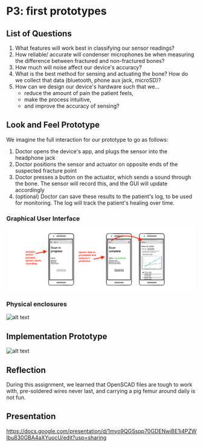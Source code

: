 # P3: first prototypes
## List of Questions
1. What features will work best in classifying our sensor readings?
2. How reliable/ accurate will condenser microphones be when measuring the difference between fractured and non-fractured bones? 
3. How much will noise affect our device's accuracy? 
4. What is the best method for sensing and actuating the bone? How do we collect that data (bluetooth, phone aux jack, microSD)?
5. How can we design our device's hardware such that we...
   - reduce the amount of pain the patient feels,
   - make the process intuitive,
   - and improve the accuracy of sensing?

## Look and Feel Prototype
We imagine the full interaction for our prototype to go as follows:
1. Doctor opens the device's app, and plugs the sensor into the headphone jack
2. Doctor positions the sensor and actuator on opposite ends of the suspected fracture point
3. Doctor presses a button on the actuator, which sends a sound through the bone. The sensor will record this, and the GUI will update accordingly
4. (optional) Doctor can save these results to the patient's log, to be used for monitoring. The log will track the patient's healing over time.

### Graphical User Interface
![alt text](/images/gui.png)

### Physical enclosures
![alt text](/images/physical_enclosure.png)

## Implementation Prototype
![alt text](/images/implementation_enclosure.png)

## Reflection
During this assignment, we learned that OpenSCAD files are tough to work with, pre-soldered wires never last, and carrying a pig femur around daily is not fun.  

## Presentation 
https://docs.google.com/presentation/d/1myo9QGSspp70GDENwiBE1i4PZWlbu830GBA4aXYuocU/edit?usp=sharing
